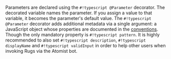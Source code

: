 Parameters are declared using the `#!typescript @Parameter` decorator. 
The decorated variable names the parameter. If you assign a value to that
variable, it becomes the parameter's default value. The `#!typescript @Parameter`
decorator adds additional metadata via a single argument: a JavaScript object
whose properties are documented in the [conventions][rugconv]. Though the only
mandatory property is `#!typescript pattern`. It is highly recommended to also
set `#!typescript description`, `#!typescript displayName` and 
`#!typescript validInput` in order to help other users when invoking Rugs via
the Atomist bot.

[rugconv]: conventions.md